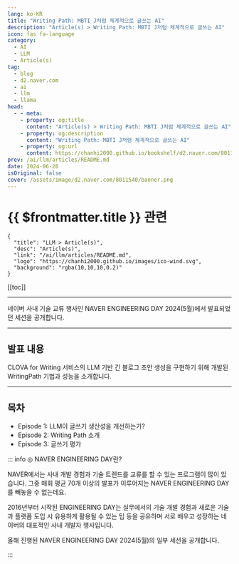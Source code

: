 ```yaml
---
lang: ko-KR
title: "Writing Path: MBTI J처럼 체계적으로 글쓰는 AI"
description: "Article(s) > Writing Path: MBTI J처럼 체계적으로 글쓰는 AI"
icon: fas fa-language
category: 
  - AI
  - LLM
  - Article(s)
tag: 
  - blog
  - d2.naver.com
  - ai
  - llm
  - llama
head:  
  - - meta:
    - property: og:title
      content: "Article(s) > Writing Path: MBTI J처럼 체계적으로 글쓰는 AI"
    - property: og:description
      content: "Writing Path: MBTI J처럼 체계적으로 글쓰는 AI"
    - property: og:url
      content: https://chanhi2000.github.io/bookshelf/d2.naver.com/8011540.html
prev: /ai/llm/articles/README.md
date: 2024-06-20
isOriginal: false
cover: /assets/image/d2.naver.com/8011540/banner.png
---
```


# {{ $frontmatter.title }} 관련

```component VPCard
{
  "title": "LLM > Article(s)",
  "desc": "Article(s)",
  "link": "/ai/llm/articles/README.md",
  "logo": "https://chanhi2000.github.io/images/ico-wind.svg",
  "background": "rgba(10,10,10,0.2)"
}
```

[[toc]]

---

<SiteInfo
  name="Writing Path: MBTI J처럼 체계적으로 글쓰는 AI | NAVER D2"
  desc="Writing Path: MBTI J처럼 체계적으로 글쓰는 AI"
  url="https://d2.naver.com/helloworld/8011540"
  logo="/assets/image/d2.naver.com/favicon.ico"
  preview="/assets/image/d2.naver.com/8011540/banner.png"/>

네이버 사내 기술 교류 행사인 NAVER ENGINEERING DAY 2024(5월)에서 발표되었던 세션을 공개합니다.

<!--
https://tv.naver.com/embed/55982991?autoPlay=true
-->

---

## 발표 내용

CLOVA for Writing 서비스의 LLM 기반 긴 블로그 초안 생성을 구현하기 위해 개발된 WritingPath 기법과 성능을 소개합니다.

---

## 목차

- Episode 1: LLM이 글쓰기 생산성을 개선하는가?
- Episode 2: Writing Path 소개
- Episode 3: 글쓰기 평가

::: info ◎ NAVER ENGINEERING DAY란?
  
NAVER에서는 사내 개발 경험과 기술 트렌드를 교류를 할 수 있는 프로그램이 많이 있습니다. 그중 매회 평균 70개 이상의 발표가 이루어지는 NAVER ENGINEERING DAY를 빼놓을 수 없는데요.

2016년부터 시작된 ENGINEERING DAY는 실무에서의 기술 개발 경험과 새로운 기술과 플랫폼 도입 시 유용하게 활용될 수 있는 팁 등을 공유하며 서로 배우고 성장하는 네이버의 대표적인 사내 개발자 행사입니다.
  
올해 진행된 NAVER ENGINEERING DAY 2024(5월)의 일부 세션을 공개합니다.

:::
